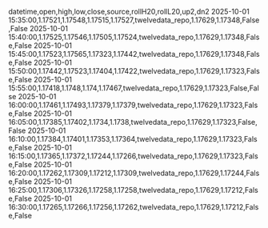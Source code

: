 datetime,open,high,low,close,source,rollH20,rollL20,up2,dn2
2025-10-01 15:35:00,1.17521,1.17548,1.17515,1.17527,twelvedata_repo,1.17629,1.17348,False,False
2025-10-01 15:40:00,1.17525,1.17546,1.17505,1.17524,twelvedata_repo,1.17629,1.17348,False,False
2025-10-01 15:45:00,1.17523,1.17565,1.17323,1.17442,twelvedata_repo,1.17629,1.17348,False,False
2025-10-01 15:50:00,1.17442,1.17523,1.17404,1.17422,twelvedata_repo,1.17629,1.17323,False,False
2025-10-01 15:55:00,1.17418,1.1748,1.174,1.17467,twelvedata_repo,1.17629,1.17323,False,False
2025-10-01 16:00:00,1.17461,1.17493,1.17379,1.17379,twelvedata_repo,1.17629,1.17323,False,False
2025-10-01 16:05:00,1.17385,1.17402,1.1734,1.1738,twelvedata_repo,1.17629,1.17323,False,False
2025-10-01 16:10:00,1.17384,1.17401,1.17353,1.17364,twelvedata_repo,1.17629,1.17323,False,False
2025-10-01 16:15:00,1.17365,1.17372,1.17244,1.17266,twelvedata_repo,1.17629,1.17323,False,False
2025-10-01 16:20:00,1.17262,1.17309,1.17212,1.17309,twelvedata_repo,1.17629,1.17244,False,False
2025-10-01 16:25:00,1.17306,1.17326,1.17258,1.17258,twelvedata_repo,1.17629,1.17212,False,False
2025-10-01 16:30:00,1.17265,1.17266,1.17256,1.17262,twelvedata_repo,1.17629,1.17212,False,False
